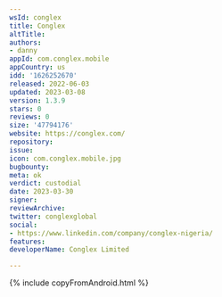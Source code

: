 ```yaml
---
wsId: conglex
title: Conglex
altTitle: 
authors:
- danny
appId: com.conglex.mobile
appCountry: us
idd: '1626252670'
released: 2022-06-03
updated: 2023-03-08
version: 1.3.9
stars: 0
reviews: 0
size: '47794176'
website: https://conglex.com/
repository: 
issue: 
icon: com.conglex.mobile.jpg
bugbounty: 
meta: ok
verdict: custodial
date: 2023-03-30
signer: 
reviewArchive: 
twitter: conglexglobal
social:
- https://www.linkedin.com/company/conglex-nigeria/
features: 
developerName: Conglex Limited

---
```


{% include copyFromAndroid.html %}

